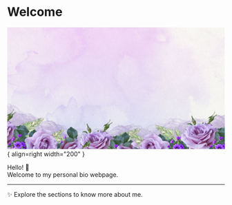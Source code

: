 # Welcome

![Profile Picture](images/profile.jpg){ align=right width="200" }

Hello! 👋  
Welcome to my personal bio webpage.  


---
✨ Explore the sections to know more about me.
